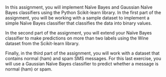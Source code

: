 In this assignment, you will implement Naïve Bayes and Gaussian Naïve Bayes classifiers using the Python Scikit-learn library. In the first part of the assignment, you will be working with a sample dataset to implement a simple Naïve Bayes classifier that classifies the data into binary values.

In the second part of the assignment, you will extend your Naïve Bayes classifier to make predictions on more than two labels using the Wine dataset from the Scikit-learn library.

Finally, in the third part of the assignment, you will work with a dataset that contains normal (ham) and spam SMS messages. For this last exercise, you will use a Gaussian Naïve Bayes classifier to predict whether a message is normal (ham) or spam.
